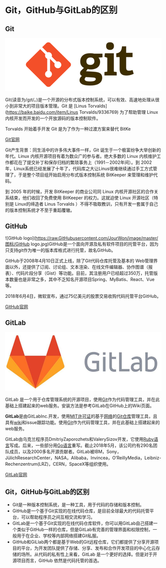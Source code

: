 # Git，GitHub与GitLab的区别

## Git

![Git logo](https://raw.GitHubusercontent.com/JourWon/image/master/图标/Git%20logo3.png)

Git(读音为/gɪt/。)是一个开源的分布式版本控制系统，可以有效、高速地处理从很小到非常大的项目版本管理。Git 是 [Linus Torvalds](https://baike.baidu.com/item/Linus Torvalds/9336769) 为了帮助管理 Linux 内核开发而开发的一个开放源码的版本控制软件。

Torvalds 开始着手开发 Git 是为了作为一种过渡方案来替代 BitKe

[Git官网](https://git-scm.com/)

Git产生背景：同生活中的许多伟大事件一样，Git 诞生于一个极富纷争大举创新的年代。Linux 内核开源项目有着为数众广的参与者。绝大多数的 Linux 内核维护工作都花在了提交补丁和保存归档的繁琐事务上（1991－2002年间）。到 2002 年，Linux系统已经发展了十年了，代码库之大让Linus很难继续通过手工方式管理了，于是整个项目组开始启用分布式版本控制系统 BitKeeper 来管理和维护代码。

到 2005 年的时候，开发 BitKeeper 的商业公司同 Linux 内核开源社区的合作关系结束，他们收回了免费使用 BitKeeper 的权力。这就迫使 Linux 开源社区（特别是 Linux的缔造者 Linus Torvalds ）不得不吸取教训，只有开发一套属于自己的版本控制系统才不至于重蹈覆辙。



## GitHub

![GitHub logo](https://raw.GitHubusercontent.com/JourWon/image/master/图标/GitHub logo.jpg)GitHub是一个面向开源及私有软件项目的托管平台，因为只支持git作为唯一的版本库格式进行托管，故名GitHub。

GitHub于2008年4月10日正式上线，除了Git代码仓库托管及基本的 Web管理界面以外，还提供了订阅、讨论组、文本渲染、在线文件编辑器、协作图谱（报表）、代码片段分享（Gist）等功能。目前，其注册用户已经超过350万，托管版本数量也是非常之多，其中不乏知名开源项目Spring、MyBatis、React、Vue等。

2018年6月4日，微软宣布，通过75亿美元的股票交易收购代码托管平台GitHub。

[GitHub官网](https://github.com/)





## GitLab

![GitLab logo](https://raw.GitHubusercontent.com/JourWon/image/master/图标/GitLab.jpg)

GitLab 是一个用于仓库管理系统的开源项目，使用[Git](https://baike.baidu.com/item/Git)作为代码管理工具，并在此基础上搭建起来的web服务。安装方法是参考GitLab在GitHub上的Wiki页面。

**GitLab**是由GitLabInc.开发，使用[MIT许可证](https://baike.baidu.com/item/MIT许可证)的基于[网络](https://baike.baidu.com/item/网络)的[Git](https://baike.baidu.com/item/Git)[仓库](https://baike.baidu.com/item/仓库)管理工具，且具有[wiki](https://baike.baidu.com/item/wiki)和issue跟踪功能。使用[Git](https://baike.baidu.com/item/Git)作为代码管理工具，并在此基础上搭建起来的web服务。

GitLab由乌克兰程序员DmitriyZaporozhets和ValerySizov开发，它使用[Ruby语言](https://baike.baidu.com/item/Ruby语言)写成。后来，一些部分用[Go语言](https://baike.baidu.com/item/Go语言)重写。截止2018年5月，该公司约有290名团队成员，以及2000多名开源贡献者。GitLab被IBM，Sony，JülichResearchCenter，NASA，Alibaba，Invincea，O’ReillyMedia，Leibniz-Rechenzentrum(LRZ)，CERN，SpaceX等组织使用。

[GitLab官网](https://gitlab.com/users/sign_in)



## Git，GitHub与GitLab的区别

- Git是一种版本控制系统，是一种工具，用于代码的存储和版本控制。
- GitHub是一个基于Git实现的在线代码仓库，是目前全球最大的代码托管平台，可以帮助程序员之间互相交流和学习。
- GitLab是一个基于Git实现的在线代码仓库软件，你可以用GitLab自己搭建一个类似于GitHub一样的仓库，但是GitLab有完善的管理界面和权限控制，一般用于在企业、学校等内部网络搭建Git私服。
- GitHub和GiLlab两个都是基于Web的Git远程仓库，它们都提供了分享开源项目的平台，为开发团队提供了存储、分享、发布和合作开发项目的中心化云存储的场所。从代码的私有性上来看，GitLab 是一个更好的选择。但是对于开源项目而言，GitHub 依然是代码托管的首选。